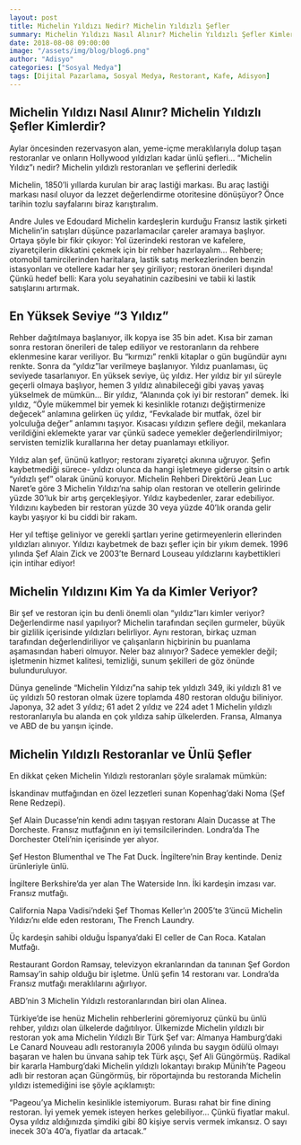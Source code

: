 ```yaml
---
layout: post
title: Michelin Yıldızı Nedir? Michelin Yıldızlı Şefler
summary: Michelin Yıldızı Nasıl Alınır? Michelin Yıldızlı Şefler Kimlerdir?
date: 2018-08-08 09:00:00
image: "/assets/img/blog/blog6.png"
author: "Adisyo"
categories: ["Sosyal Medya"]
tags: [Dijital Pazarlama, Sosyal Medya, Restorant, Kafe, Adisyon]
---
```

## Michelin Yıldızı Nasıl Alınır? Michelin Yıldızlı Şefler Kimlerdir?

Aylar öncesinden rezervasyon alan, yeme-içme meraklılarıyla dolup taşan 
restoranlar ve onların Hollywood yıldızları kadar ünlü şefleri… “Michelin 
Yıldız”ı nedir? Michelin yıldızlı restoranları ve şeflerini derledik

Michelin, 1850’li yıllarda kurulan bir araç lastiği markası. Bu araç lastiği 
markası nasıl oluyor da lezzet değerlendirme otoritesine dönüşüyor? Önce 
tarihin tozlu sayfalarını biraz karıştıralım.

Andre Jules ve Edoudard Michelin kardeşlerin kurduğu Fransız lastik şirketi 
Michelin’in satışları düşünce pazarlamacılar çareler aramaya başlıyor. Ortaya 
şöyle bir fikir çıkıyor: Yol üzerindeki restoran ve kafelere, ziyaretçilerin 
dikkatini çekmek için bir rehber hazırlayalım… Rehbere; otomobil 
tamircilerinden haritalara, lastik satış merkezlerinden benzin istasyonları ve 
otellere kadar her şey giriliyor; restoran önerileri dışında! Çünkü hedef belli: 
Kara yolu seyahatinin cazibesini ve tabii ki lastik satışlarını artırmak.

## En Yüksek Seviye “3 Yıldız”

Rehber dağıtılmaya başlanıyor, ilk kopya ise 35 bin adet. Kısa bir zaman sonra 
restoran önerileri de talep ediliyor ve restoranların da rehbere eklenmesine 
karar veriliyor. Bu “kırmızı” renkli kitaplar o gün bugündür aynı renkte. Sonra 
da “yıldız”lar verilmeye başlanıyor. Yıldız puanlaması, üç seviyede 
tasarlanıyor. En yüksek seviye, üç yıldız. Her yıldız bir yıl süreyle geçerli 
olmaya başlıyor, hemen 3 yıldız alınabileceği gibi yavaş yavaş yükselmek de 
mümkün… Bir yıldız, “Alanında çok iyi bir restoran” demek. İki yıldız, “Öyle 
mükemmel bir yemek ki kesinlikle rotanızı değiştirmenize değecek” anlamına 
gelirken üç yıldız, “Fevkalade bir mutfak, özel bir yolculuğa değer” anlamını 
taşıyor. Kısacası yıldızın şeflere değil, mekanlara verildiğini eklemekte yarar 
var çünkü sadece yemekler değerlendirilmiyor; servisten temizlik kurallarına 
her detay puanlamayı etkiliyor.

Yıldız alan şef, ününü katlıyor; restoranı ziyaretçi akınına uğruyor. Şefin
kaybetmediği sürece- yıldızı olunca da hangi işletmeye giderse gitsin o artık 
“yıldızlı şef” olarak ününü koruyor. Michelin Rehberi Direktörü Jean Luc 
Naret’e göre 3 Michelin Yıldızı’na sahip olan restoran ve otellerin gelirinde 
yüzde 30’luk bir artış gerçekleşiyor. Yıldız kaybedenler, zarar edebiliyor. 
Yıldızını kaybeden bir restoran yüzde 30 veya yüzde 40’lık oranda gelir kaybı 
yaşıyor ki bu ciddi bir rakam.

Her yıl teftişe geliniyor ve gerekli şartları yerine getirmeyenlerin ellerinden 
yıldızları alınıyor. Yıldızı kaybetmek de bazı şefler için bir yıkım demek. 1996 
yılında Şef Alain Zick ve 2003’te Bernard Louseau yıldızlarını kaybettikleri 
için intihar ediyor!

##  Michelin Yıldızını Kim Ya da Kimler Veriyor?

Bir şef ve restoran için bu denli önemli olan “yıldız”ları kimler veriyor? 
Değerlendirme nasıl yapılıyor? Michelin tarafından seçilen gurmeler, büyük 
bir gizlilik içerisinde yıldızları belirliyor. Aynı restoran, birkaç uzman 
tarafından değerlendiriliyor ve çalışanların hiçbirinin bu puanlama 
aşamasından haberi olmuyor. Neler baz alınıyor? Sadece yemekler değil; 
işletmenin hizmet kalitesi, temizliği, sunum şekilleri de göz önünde 
bulunduruluyor.

Dünya genelinde “Michelin Yıldızı”na sahip tek yıldızlı 349, iki yıldızlı 81 ve 
üç yıldızlı 50 restoran olmak üzere toplamda 480 restoran olduğu biliniyor. 
Japonya, 32 adet 3 yıldız; 61 adet 2 yıldız ve 224 adet 1 Michelin yıldızlı 
restoranlarıyla bu alanda en çok yıldıza sahip ülkelerden. Fransa, Almanya ve 
ABD de bu yarışın içinde.

##  Michelin Yıldızlı Restoranlar ve Ünlü Şefler

En dikkat çeken Michelin Yıldızlı restoranları şöyle sıralamak mümkün:

İskandinav mutfağından en özel lezzetleri sunan Kopenhag’daki Noma (Şef Rene Redzepi).

Şef Alain Ducasse’nin kendi adını taşıyan restoranı Alain Ducasse at The 
Dorcheste. Fransız mutfağının en iyi temsilcilerinden. Londra’da The 
Dorchester Oteli’nin içerisinde yer alıyor.

Şef Heston Blumenthal ve The Fat Duck. İngiltere’nin Bray kentinde. Deniz 
ürünleriyle ünlü.

İngiltere Berkshire’da yer alan The Waterside Inn. İki kardeşin imzası var. 
Fransız mutfağı.

California Napa Vadisi’ndeki Şef Thomas Keller’ın 2005’te 3’üncü Michelin 
Yıldızı’nı elde eden restoranı, The French Laundry.

Üç kardeşin sahibi olduğu İspanya’daki El celler de Can Roca. Katalan
Mutfağı.

Restaurant Gordon Ramsay, televizyon ekranlarından da tanınan Şef 
Gordon Ramsay’in sahip olduğu bir işletme. Ünlü şefin 14 restoranı var. 
Londra’da Fransız mutfağı meraklılarını ağırlıyor.

ABD’nin 3 Michelin Yıldızlı restoranlarından biri olan Alinea.

Türkiye’de ise henüz Michelin rehberlerini göremiyoruz çünkü bu ünlü 
rehber, yıldızı olan ülkelerde dağıtılıyor. Ülkemizde Michelin yıldızlı bir 
restoran yok ama Michelin Yıldızlı Bir Türk Şef var: Almanya Hamburg’daki 
Le Canard Nouveau adlı restoranıyla 2006 yılında bu saygın ödülü olmayı 
başaran ve halen bu ünvana sahip tek Türk aşçı, Şef Ali Güngörmüş. Radikal 
bir kararla Hamburg’daki Michelin yıldızlı lokantayı bırakıp Münih’te Pageou 
adlı bir restoran açan Güngörmüş, bir röportajında bu restoranda Michelin 
yıldızı istemediğini ise şöyle açıklamıştı:

“Pageou’ya Michelin kesinlikle istemiyorum. Burası rahat bir fine dining 
restoran. İyi yemek yemek isteyen herkes gelebiliyor… Çünkü fiyatlar makul. 
Oysa yıldız aldığınızda şimdiki gibi 80 kişiye servis vermek imkansız. O sayı 
inecek 30’a 40’a, fiyatlar da artacak.”